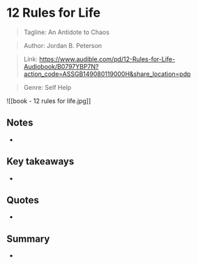 # 12 Rules for Life

> Tagline: An Antidote to Chaos
 
>Author: Jordan B. Peterson

>Link: https://www.audible.com/pd/12-Rules-for-Life-Audiobook/B0797YBP7N?action_code=ASSGB149080119000H&share_location=pdp

>Genre: Self Help

![[book - 12 rules for life.jpg]]
## Notes

- 

## Key takeaways

- 

## Quotes

- 

## Summary

-